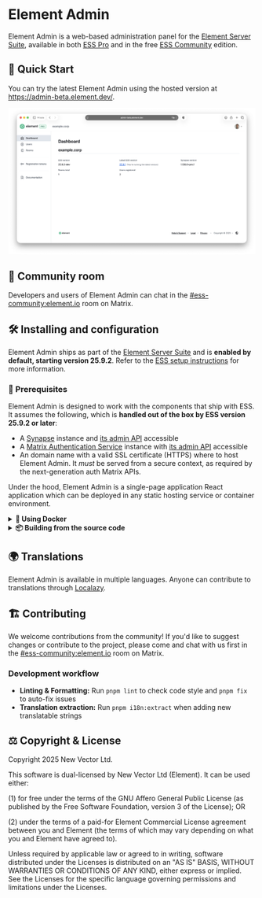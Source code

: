<!--
SPDX-FileCopyrightText: Copyright 2025 New Vector Ltd.

SPDX-License-Identifier: AGPL-3.0-only OR LicenseRef-Element-Commercial
-->

# Element Admin

Element Admin is a web-based administration panel for the [Element Server Suite](https://element.io/server-suite), available in both [ESS Pro](https://element.io/server-suite/pro) and in the free [ESS Community](https://github.com/element-hq/ess-helm) edition.

## 🚀 Quick Start

You can try the latest Element Admin using the hosted version at <https://admin-beta.element.dev/>.

![Dashboard screenshot](./docs/screenshot.png)

## 💬 Community room

Developers and users of Element Admin can chat in the [#ess-community:element.io](https://matrix.to/#/#ess-community:element.io) room on Matrix.

## 🛠️ Installing and configuration

Element Admin ships as part of the [Element Server Suite](https://element.io/server-suite) and is **enabled by default, starting version 25.9.2**.
Refer to the [ESS setup instructions](https://github.com/element-hq/ess-helm#installation) for more information.

### 📝 Prerequisites

Element Admin is designed to work with the components that ship with ESS.
It assumes the following, which is **handled out of the box by ESS version 25.9.2 or later**:

- A [Synapse](https://github.com/element-hq/synapse) instance and [its admin API](https://element-hq.github.io/synapse/latest/reverse_proxy.html#synapse-administration-endpoints) accessible
- A [Matrix Authentication Service](https://github.com/element-hq/matrix-authentication-service) instance with [its admin API](https://element-hq.github.io/matrix-authentication-service/topics/admin-api.html#enabling-the-api) accessible
- An domain name with a valid SSL certificate (HTTPS) where to host Element Admin. It _must_ be served from a secure context, as required by the next-generation auth Matrix APIs.

Under the hood, Element Admin is a single-page application React application which can be deployed in any static hosting service or container environment.

<details>
<summary><b>🐳 Using Docker</b></summary>

A pre-built Docker image is available on [GitHub Container Registry](https://github.com/element-hq/element-admin/pkgs/container/element-admin).

```bash
docker run -p 8080:8080 oci.element.io/element-admin:latest
```

It can be configured using the following environment variables:

| Variable      | Description                                                                                         |
| ------------- | --------------------------------------------------------------------------------------------------- |
| `SERVER_NAME` | The name of the Matrix server to use. If not set, the user will be prompted to enter a server name. |

A local Docker image can be built from the source code using the following command:

```bash
docker build -t element-admin .
```

</details>
<details>
<summary><b>📦 Building from the source code</b></summary>

1. Clone the repository:

```bash
git clone https://github.com/element-hq/element-admin.git
cd element-admin
```

2. Install dependencies (requires Node.js 18+ and pnpm):

```bash
pnpm install
```

3. Build the application

```bash
pnpm build
```

The built application will be in the `dist/` directory, ready to be deployed to any static hosting service.

</details>

## 🌍 Translations

Element Admin is available in multiple languages.
Anyone can contribute to translations through [Localazy](https://localazy.com/p/element-admin).

## 🏗️ Contributing

We welcome contributions from the community! If you'd like to suggest changes or contribute to the project, please come and chat with us first in the [#ess-community:element.io](https://matrix.to/#/#ess-community:element.io) room on Matrix.

### Development workflow

- **Linting & Formatting:** Run `pnpm lint` to check code style and `pnpm fix` to auto-fix issues
- **Translation extraction:** Run `pnpm i18n:extract` when adding new translatable strings

## ⚖️ Copyright & License

Copyright 2025 New Vector Ltd.

This software is dual-licensed by New Vector Ltd (Element). It can be used either:

(1) for free under the terms of the GNU Affero General Public License (as published by the Free Software Foundation, version 3 of the License); OR

(2) under the terms of a paid-for Element Commercial License agreement between you and Element (the terms of which may vary depending on what you and Element have agreed to).

Unless required by applicable law or agreed to in writing, software distributed under the Licenses is distributed on an "AS IS" BASIS, WITHOUT WARRANTIES OR CONDITIONS OF ANY KIND, either express or implied. See the Licenses for the specific language governing permissions and limitations under the Licenses.
